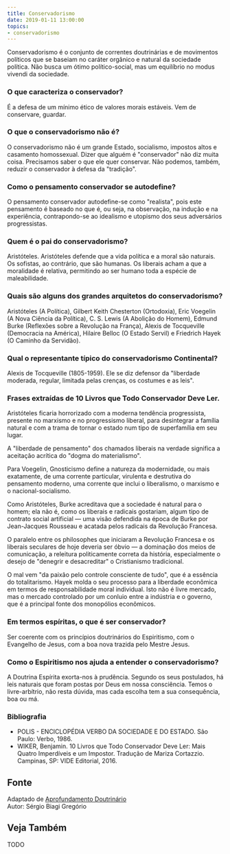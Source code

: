 ```yaml
---
title: Conservadorismo
date: 2019-01-11 13:00:00
topics: 
- conservadorismo 
---
```


Conservadorismo é o conjunto de correntes doutrinárias e de movimentos
políticos que se baseiam no caráter orgânico e natural da sociedade
política. Não busca um ótimo político-social, mas um equilíbrio no
modus vivendi da sociedade.

### O que caracteriza o conservador?
É a defesa de um mínimo ético de valores morais estáveis. Vem de
conservare, guardar.

### O que o conservadorismo não é?
O conservadorismo não é um grande Estado, socialismo, impostos altos e
casamento homossexual. Dizer que alguém é "conservador" não diz muita
coisa. Precisamos saber o que ele quer conservar. Não podemos, também,
reduzir o conservador à defesa da "tradição".

### Como o pensamento conservador se autodefine?
O pensamento conservador autodefine-se como "realista", pois este
pensamento é baseado no que é, ou seja, na observação, na indução e na
experiência, contrapondo-se ao idealismo e utopismo dos seus adversários
progressistas.

### Quem é o pai do conservadorismo?
Aristóteles. Aristóteles defende que a vida política e a moral são
naturais. Os sofistas, ao contrário, que são humanas. Os liberais
acham a que a moralidade é relativa, permitindo ao ser humano toda a
espécie de maleabilidade.

### Quais são alguns dos grandes arquitetos do conservadorismo?
Aristóteles (A Política), Gilbert Keith Chesterton (Ortodoxia), Eric
Voegelin (A Nova Ciência da Política), C. S. Lewis (A Abolição do
Homem), Edmund Burke (Reflexões sobre a Revolução na França), Alexis
de Tocqueville (Democracia na América), Hilaire Belloc (O Estado
Servil) e Friedrich Hayek (O Caminho da Servidão).

### Qual o representante típico do conservadorismo Continental?
Alexis de Tocqueville (1805-1959). Ele se diz defensor da "liberdade
moderada, regular, limitada pelas crenças, os costumes e as leis".

### Frases extraídas de 10 Livros que Todo Conservador Deve Ler.

Aristóteles ficaria horrorizado com a moderna tendência progressista,
presente no marxismo e no progressismo liberal, para desintegrar a
família natural e com a trama de tornar o estado num tipo de
superfamília em seu lugar.

A "liberdade de pensamento" dos chamados liberais na verdade significa a
aceitação acrítica do "dogma do materialismo".

Para Voegelin, Gnosticismo define a natureza da modernidade, ou mais
exatamente, de uma corrente particular, virulenta e destrutiva do
pensamento moderno, uma corrente que inclui o liberalismo, o marxismo e
o nacional-socialismo.

Como Aristóteles, Burke acreditava que a sociedade é natural para o
homem; ela não é, como os liberais e radicais gostariam, algum tipo de
contrato social artificial — uma visão defendida na época de Burke por
Jean-Jacques Rousseau e acatada pelos radicais da Revolução Francesa.

O paralelo entre os philosophes que iniciaram a Revolução Francesa e
os liberais seculares de hoje deveria ser óbvio — a dominação dos meios
de comunicação, a releitura politicamente correta da história,
especialmente o desejo de "denegrir e desacreditar" o Cristianismo
tradicional.

O mal vem "da paixão pelo controle consciente de tudo", que é a essência
do totalitarismo. Hayek molda o seu processo para a liberdade econômica
em termos de responsabilidade moral individual. Isto não é livre
mercado, mas o mercado controlado por um conluio entre a indústria e o
governo, que é a principal fonte dos monopólios econômicos.

### Em termos espíritas, o que é ser conservador?
Ser coerente com os princípios doutrinários do Espiritismo, com o
Evangelho de Jesus, com a boa nova trazida pelo Mestre Jesus.

### Como o Espiritismo nos ajuda a entender o conservadorismo?
A Doutrina Espírita exorta-nos à prudência. Segundo os seus postulados,
há leis naturais que foram postas por Deus em nossa consciência. Temos o
livre-arbítrio, não resta dúvida, mas cada escolha tem a sua
consequência, boa ou má.


### Bibliografia
* POLIS - ENCICLOPÉDIA VERBO DA SOCIEDADE E DO ESTADO. São Paulo: Verbo, 1986.
* WIKER, Benjamin. 10 Livros que Todo Conservador Deve Ler: Mais Quatro
Imperdíveis e um Impostor. Tradução de Mariza Cortazzio. Campinas, SP:
VIDE Editorial, 2016.

## Fonte
Adaptado de [Aprofundamento Doutrinário](https://sites.google.com/view/aprofundamentodoutrinario/conservadorismo-e-liberalismo)  
Autor: Sérgio Biagi Gregório

## Veja Também
TODO
